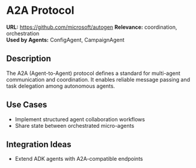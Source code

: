# A2A Protocol

**URL:** https://github.com/microsoft/autogen
**Relevance:** coordination, orchestration  
**Used by Agents:** ConfigAgent, CampaignAgent

## Description
The A2A (Agent-to-Agent) protocol defines a standard for multi-agent communication and coordination. It enables reliable message passing and task delegation among autonomous agents.

## Use Cases
- Implement structured agent collaboration workflows
- Share state between orchestrated micro-agents

## Integration Ideas
- Extend ADK agents with A2A-compatible endpoints
